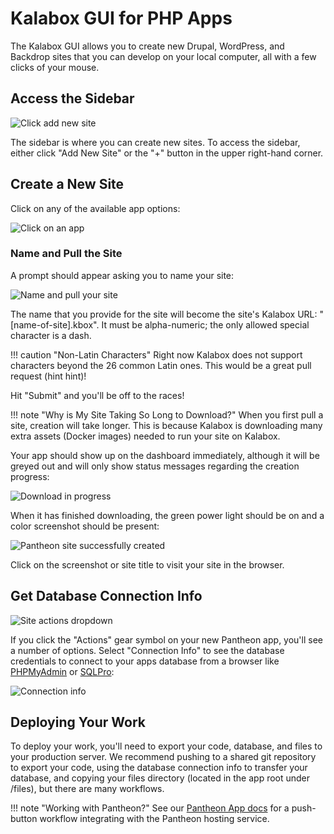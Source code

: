 Kalabox GUI for PHP Apps
=====================

The Kalabox GUI allows you to create new Drupal, WordPress, and Backdrop sites that you can develop on your local computer, all with a few clicks of your mouse.

## Access the Sidebar

![Click add new site](../images/clickAddNew.png)

The sidebar is where you can create new sites. To access the sidebar, either click "Add New Site" or the "+" button in the upper right-hand corner.

## Create a New Site

Click on any of the available app options:

![Click on an app](../images/availableApps.png)

### Name and Pull the Site

A prompt should appear asking you to name your site:

![Name and pull your site](../images/createSite.png)

The name that you provide for the site will become the site's Kalabox URL:
"[name-of-site].kbox". It must be alpha-numeric; the only allowed special
character is a dash.

!!! caution "Non-Latin Characters"
    Right now Kalabox does not support characters beyond the 26 common Latin ones. This would be a great pull request (hint hint)!

Hit "Submit" and you'll be off to the races!

!!! note "Why is My Site Taking So Long to Download?"
    When you first pull a site, creation will take longer. This is because Kalabox is downloading many extra assets (Docker images) needed to run your site on Kalabox.

Your app should show up on the dashboard immediately, although it will be greyed out and will only show status messages regarding the creation progress:

![Download in progress](../images/createSiteProgress.png)

When it has finished downloading, the green power light should be on and a color screenshot should be present:

![Pantheon site successfully created](../images/createSuccess.png)

Click on the screenshot or site title to visit your site in the browser.

## Get Database Connection Info

![Site actions dropdown](../images/siteActions.png)

If you click the "Actions" gear symbol on your new Pantheon app, you'll see a number of options. Select "Connection Info" to see the database credentials to connect to your apps database from a browser like [PHPMyAdmin](https://www.phpmyadmin.net) or [SQLPro](http://www.sequelpro.com/):

![Connection info](../images/connectionInfo.png)

## Deploying Your Work

To deploy your work, you'll need to export your code, database, and files to your production server. We recommend pushing to a shared git repository to export your code, using the database connection info to transfer your database, and copying your files directory (located in the app root under /files), but there are many workflows.

!!! note "Working with Pantheon?"
    See our [Pantheon App docs](http://pantheon.kalabox.io) for a push-button workflow integrating with the Pantheon hosting service.

